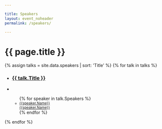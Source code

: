 ```yaml
---

title: Speakers
layout: event_noheader
permalink: /speakers/

---
```


# {{ page.title }}

{% assign talks = site.data.speakers | sort: 'Title' %}
{% for talk in talks %}
<section class="trainer-section">
<ul>
<li><a href="{{talk.TalkURL}}"><h3 class='training-header'>{{ talk.Title }}</h3></a></li>
<li class="training-desc"></li>
    <ul>
        {% for speaker in talk.Speakers %}
        <li style="font-size:smaller;"><div class="training-container"><div class="training-image" style="background-image:url('{{speaker.Image}}');"></div><div class='trainer-container'><a href="{{speaker.URL}}">{{speaker.Name}}</a></div></div><div class='trainer-container-mobile'><a href="{{speaker.URL}}">{{speaker.Name}}</a></div></li>
        {% endfor %}
    </ul>
</ul>
</section>
{% endfor %}